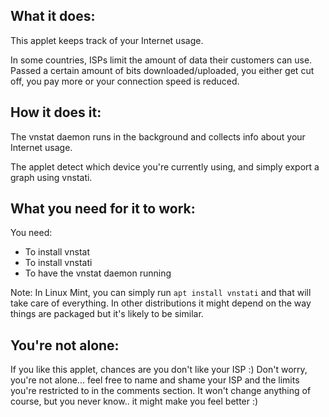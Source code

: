 ## What it does:

This applet keeps track of your Internet usage.

In some countries, ISPs limit the amount of data their customers can use. Passed a certain amount of bits downloaded/uploaded, you either get cut off, you pay more or your connection speed is reduced.

## How it does it:

The vnstat daemon runs in the background and collects info about your Internet usage.

The applet detect which device you're currently using, and simply export a graph using vnstati.

## What you need for it to work:

You need:
* To install vnstat
* To install vnstati
* To have the vnstat daemon running

Note: In Linux Mint, you can simply run `apt install vnstati` and that will take care of everything. In other distributions it might depend on the way things are packaged but it's likely to be similar.

## You're not alone:

If you like this applet, chances are you don't like your ISP :) Don't worry, you're not alone... feel free to name and shame your ISP and the limits you're restricted to in the comments section. It won't change anything of course, but you never know.. it might make you feel better :)
